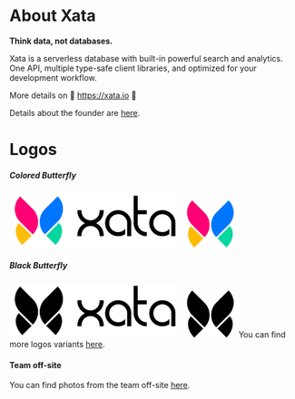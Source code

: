 # About Xata

**Think data, not databases.**

Xata is a serverless database with built-in powerful search and analytics.
One API, multiple type-safe client libraries, and optimized for your development workflow.

More details on 🦋 https://xata.io 🦋

Details about the founder are <a href="https://github.com/xataio/company/tree/main/founder#readme"> here</a>.

# Logos

##### Colored Butterfly
<img src="https://github.com/xataio/company/blob/main/logo/non-resizable/for-light-backgrounds/colored-with-text.png" width="300">
<img src="https://github.com/xataio/company/blob/main/logo/non-resizable/xatafly.png" width="100">

##### Black Butterfly
<img src="https://github.com/xataio/company/blob/main/logo/non-resizable/for-light-backgrounds/black-with-text.png" width="300">
<img src="https://github.com/xataio/company/blob/main/logo/non-resizable/for-light-backgrounds/black-xatafly.png" width="100"

You can find more logos variants <a href="https://github.com/xataio/company/tree/main/logo">here</a>.

#### Team off-site

You can find photos from the team off-site <a href="https://github.com/xataio/company/tree/main/photo">here</a>.